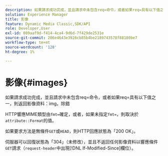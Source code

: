 ```yaml
---
description: 如果請求成功完成，並且請求中未包含req=命令，或者如果req=具有以下值之一，則返回影像資料img，調試。
solution: Experience Manager
title: 影像
feature: Dynamic Media Classic,SDK/API
role: Developer,User
exl-id: 089aaf9d-f414-4ca4-9d6d-7f429de2531e
source-git-commit: 206e4643e3926cb85b4be2189743578f88180be7
workflow-type: tm+mt
source-wordcount: '128'
ht-degree: 1%

---
```


# 影像{#images}

如果請求成功完成，並且請求中未包含req=命令，或者如果req=具有以下值之一，則返回影像資料：img，除錯

HTTP響應MIME類型由`fmt=`確定，或者，如果未指定`fmt=`，則取決於`attribute::Format`的值。

如果要求方法是無條件`GET`或`HEAD`，則HTTP回應狀態為「200 OK」。

伺服器可以回復狀態為「304」（未修改），並且不返回任何影像資料以響應條件`GET`請求（`request-header`中出現[!DNL If-Modified-Since]欄位）。
